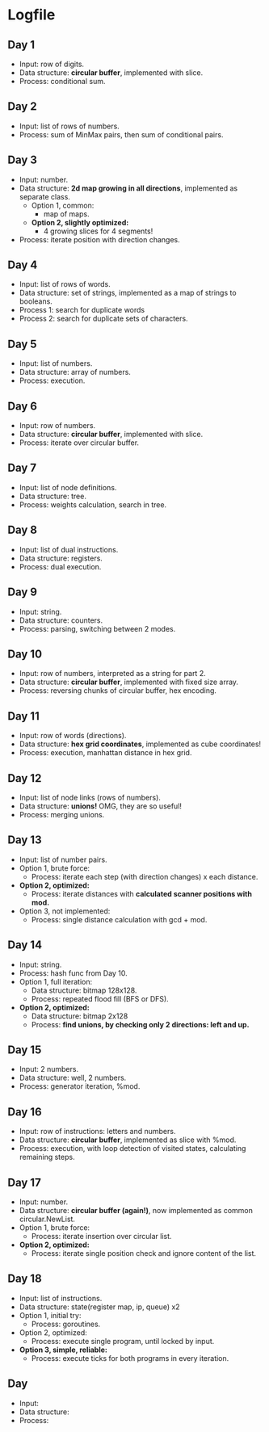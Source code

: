 # Logfile

## Day 1

* Input: row of digits.
* Data structure: **circular buffer**, implemented with slice.
* Process: conditional sum.

## Day 2

* Input: list of rows of numbers.
* Process: sum of MinMax pairs, then sum of conditional pairs.

## Day 3

* Input: number.
* Data structure: **2d map growing in all directions**, implemented as separate class.
  * Option 1, common:
    * map of maps.
  * **Option 2, slightly optimized:**
    * 4 growing slices for 4 segments!
* Process: iterate position with direction changes.

## Day 4

* Input: list of rows of words.
* Data structure: set of strings, implemented as a map of strings to booleans.
* Process 1: search for duplicate words
* Process 2: search for duplicate sets of characters.

## Day 5

* Input: list of numbers.
* Data structure: array of numbers.
* Process: execution.

## Day 6

* Input: row of numbers.
* Data structure: **circular buffer**, implemented with slice.
* Process: iterate over circular buffer.

## Day 7

* Input: list of node definitions.
* Data structure: tree.
* Process: weights calculation, search in tree.

## Day 8

* Input: list of dual instructions.
* Data structure: registers.
* Process: dual execution.

## Day 9

* Input: string.
* Data structure: counters.
* Process: parsing, switching between 2 modes.

## Day 10

* Input: row of numbers, interpreted as a string for part 2.
* Data structure: **circular buffer**, implemented with fixed size array.
* Process: reversing chunks of circular buffer, hex encoding.

## Day 11

* Input: row of words (directions).
* Data structure: **hex grid coordinates**, implemented as cube coordinates!
* Process: execution, manhattan distance in hex grid.

## Day 12

* Input: list of node links (rows of numbers).
* Data structure: **unions!** OMG, they are so useful!
* Process: merging unions.

## Day 13

* Input: list of number pairs.
* Option 1, brute force:
  * Process: iterate each step (with direction changes) x each distance.
* **Option 2, optimized:**
  * Process: iterate distances with **calculated scanner positions with mod.**
* Option 3, not implemented:
  * Process: single distance calculation with gcd + mod.

## Day 14

* Input: string.
* Process: hash func from Day 10.
* Option 1, full iteration:
  * Data structure: bitmap 128x128.
  * Process: repeated flood fill (BFS or DFS).
* **Option 2, optimized:**
  * Data structure: bitmap 2x128
  * Process: **find unions, by checking only 2 directions: left and up.**

## Day 15

* Input: 2 numbers.
* Data structure: well, 2 numbers.
* Process: generator iteration, %mod.

## Day 16

* Input: row of instructions: letters and numbers.
* Data structure: **circular buffer**, implemented as slice with %mod.
* Process: execution, with loop detection of visited states, calculating remaining steps.

## Day 17

* Input: number.
* Data structure: **circular buffer (again!)**, now implemented as common circular.NewList.
* Option 1, brute force:
  * Process: iterate insertion over circular list.
* **Option 2, optimized:**
  * Process: iterate single position check and ignore content of the list.

## Day 18

* Input: list of instructions.
* Data structure: state(register map, ip, queue) x2
* Option 1, initial try:
  * Process: goroutines.
* Option 2, optimized:
  * Process: execute single program, until locked by input.
* **Option 3, simple, reliable:**
  * Process: execute ticks for both programs in every iteration.

## Day

* Input:
* Data structure:
* Process:
